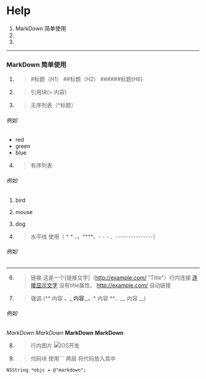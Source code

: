 # Help
1. MarkDown 简单使用
2. 
3.
- - -
### MarkDown 简单使用 
1. > #标题（H1） ##标题（H2） ######标题(H6)

2. > 引用块(> 内容)

3. > 无序列表（*标题）
###### 例如
* red 
* green 
* blue

4. > 有序列表
###### 例如
1. bird
2. mouse 
3. dog

5. > 水平线 使用（ * * *、***、******、- - - 、---------------）
###### 例如
- - -
6. > 链接 这是一个[链接文字]（http://example.com/ "Title"）行内连接
[连接显示文字](http://example.net/) 没有title属性。
<http://example.com/> 自动链接

7. > 强调 (** 内容 **、_ 内容 _、*** 内容 **、__ 内容 __)
###### 例如
*MarkDown*
_MarkDown_
**MarkDown**
__MarkDown__

8. > 行内图片 
![iOS开发](https://github.com/duhongxing/HXHelper/blob/master/HXHelper/iOS%20%E5%BC%80%E5%8F%91.jpg)

9. > 代码块 使用``` 两层 将代码放入其中

```
NSString *objc = @"markdown";
```
